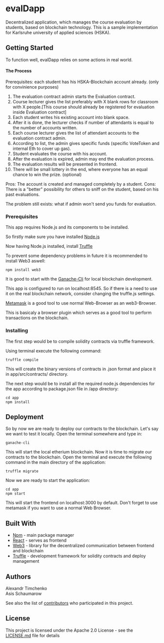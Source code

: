 # evalDapp

Decentralized application, which manages the course evaluation by students, based on blockchain technology.
This is a sample implementation for Karlsruhe university of applied sciences (HSKA).

## Getting Started

To function well, evalDapp relies on some actions in real world.

#### The  Process
  Prerequisites: each student has his HSKA-Blockchain account already. (only for convinience purposes)

  1. The evaluation contract admin starts the Evaluation contract.
  2. Course lecturer gives the list preferably with X blank rows for classroom with X people.[This course should already be registered for evaluation inside Evaluation contract]
  3. Each student writes his existing account into blank space.
  4. After it is done, the lecturer checks if number of attendants is equal to the number of accounts written.
  5. Each course lecturer gives the list of attendant accounts to the evaluation contract admin.
  6. According to list, the admin gives specific funds (specific VoteToken and internal Eth to cover up gas).
  7. Student evaluates the course with his account.
  8. After the evaluation is expired, admin may end the evaluation process.
  9. The evaluation results will be presented in frontend.
  10. There will be small lottery in the end, where everyone has an equal chance to win the prize. (optional)

  Pros: The account is created and managed completely by a student.
  Cons: There is a "better" possibility for others to sniff on the student,
        based on his past evaluations.

  The problem still exists: what if admin won't send you funds for evaluation.

### Prerequisites

This app requires Node.js and its components to be installed.  

So firstly make sure you have installed [Node.js](https://nodejs.org/en/download/package-manager/)

Now having Node.js installed, install [Truffle](https://nodejs.org/en/download/package-manager/)

To prevent some dependency problems in future it is recommended to install Web3 aswell:
```
npm install web3
```

It is good to start with the [Ganache-Cli](http://truffleframework.com/docs/ganache/using) for local blockchain development.

This app is configured to run on localhost:8545. So if there is a need to use it
on the real blockchain network, consider changing the truffle.js settings.

[Metamask](https://metamask.io/) is a good tool to use normal Web-Browser as an web3-Browser.

This is basicaly a browser plugin which serves as a good tool to perform transactions on the blockchain.

### Installing

The first step would be to compile solidity contracts via truffle framework.  

Using terminal execute the following command:
```
truffle compile
```

This will create the binary versions of contracts in .json format and place it in
app/src/contracts/ directory.

The next step would be to install all the required node.js dependencies for the app
 according to package.json file in /app directory:

```
cd app
npm install
```

## Deployment

So by now we are ready to deploy our contracts to the blockchain.
Let's say we want to test it locally. Open the terminal somewhere and type in:
```
ganache-cli
```

This will start the local etherium blockchain. Now it is time to migrate our contracts
to the blockchain. Open the terminal and execute the following command in the main directory of the application:
```
truffle migrate
```

Now we are ready to start the application:
```
cd app
npm start
```

This will start the frontend on localhost:3000 by default. Don't forget to use metamask
  if you want to use a normal Web Browser.

## Built With
* [Npm](https://www.npmjs.com/) - main package manager
* [React](https://www.npmjs.com/package/create-react-app) - serves as frontend
* [Web3](https://www.npmjs.com/package/web3) - library for the decentralized communication between frontend and blockchain
* [Truffle](http://truffleframework.com/) - development framework for solidity contracts and deploy management

## Authors

Alexandr Timchenko  
Asis Schaumarow 

See also the list of [contributors](https://github.com/atimchenko92/elDapp/contributors) who participated in this project.

## License

This project is licensed under the Apache 2.0 License - see the [LICENSE.md](LICENSE.md) file for details
